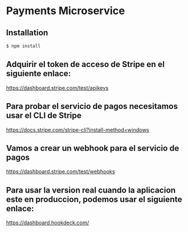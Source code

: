 
# Payments Microservice

## Installation

```bash
$ npm install
```

## Adquirir el token de acceso de Stripe en el siguiente enlace:

https://dashboard.stripe.com/test/apikeys

## Para probar el servicio de pagos necesitamos usar el CLI de Stripe

https://docs.stripe.com/stripe-cli?install-method=windows


## Vamos a crear un webhook para el servicio de pagos

https://dashboard.stripe.com/test/webhooks

## Para usar la version real cuando la aplicacion este en produccion, podemos usar el siguiente enlace:

https://dashboard.hookdeck.com/